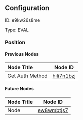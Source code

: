 # 
## Configuration
ID:  e9kw26s8me

Type: EVAL 








### Position

#### Previous Nodes
| Node Title | Node ID |
| :------------- | ------------ |
| Get Auth Method | [hili7n1bzj](./hili7n1bzj.md) | 
 
 #### Future Nodes
| Node Title | Node ID |
| :------------- | ------------ |
| Node |[ew8wmbtjs7](./ew8wmbtjs7.md) | 
